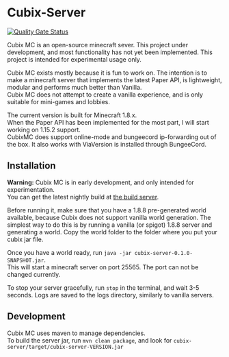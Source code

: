 # Cubix-Server
[![Quality Gate Status](https://sonarcloud.io/api/project_badges/measure?project=CubixMC_Cubix-Server&metric=alert_status)](https://sonarcloud.io/dashboard?id=CubixMC_Cubix-Server)

Cubix MC is an open-source minecraft sever. This project under development, 
and most functionality has not yet been implemented. This project is intended for experimental usage only.

Cubix MC exists mostly because it is fun to work on. 
The intention is to make a minecraft server that implements the latest Paper API,
is lightweight, modular and performs much better than Vanilla.  
Cubix MC does not attempt to create a vanilla experience, and is only suitable for mini-games and lobbies.

The current version is built for Minecraft 1.8.x.  
When the Paper API has been implemented for the most part, I will start working on 1.15.2 support.  
CubixMC does support online-mode and bungeecord ip-forwarding out of the box.
It also works with ViaVersion is installed through BungeeCord.

## Installation
**Warning:** Cubix MC is in early development, and only intended for experimentation.  
You can get the latest nightly build at [the build server](https://ci.codemc.io/job/lenis0012/job/Cubix-Server/).

Before running it, make sure that you have a 1.8.8 pre-generated world available, 
because Cubix does not support vanilla world generation.
The simplest way to do this is by running a vanilla (or spigot) 1.8.8 server and generating a world.
Copy the world folder to the folder where you put your cubix jar file.

Once you have a world ready, run `java -jar cubix-server-0.1.0-SNAPSHOT.jar`.  
This will start a minecraft server on port 25565. The port can not be changed currently.

To stop your server gracefully, run `stop` in the terminal, and wait 3-5 seconds.
Logs are saved to the logs directory, similarly to vanilla servers.

## Development
Cubix MC uses maven to manage dependencies.  
To build the server jar, run `mvn clean package`, and look for `cubix-server/target/cubix-server-VERSION.jar`